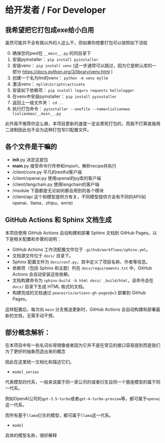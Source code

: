 # 给开发者 / For Developer

## 我希望把它打包成exe给小白用

虽然可能并不会有我以外的人这么干，但如果你想要打包可以按照如下流程

0. 确保您的pwd在 `__main__.py` 的同目录下
1. 安装pyinstaller： `pip install pyinstaller`
2. 安装venv： `pip install venv` (这一步通常可以跳过，因为它是默认库的一部分 https://docs.python.org/3/library/venv.html )
3. 创建一个名为llm的venv： `python -m venv myllm`
4. 激活venv： `myllm\Scripts\activate`
5. 安装如下依赖项： `pip install loguru requests hellologger`
6. 在venv中安装pyinstaller： `pip install pyinstaller`
7. 返回上一级文件夹： `cd ..`
8. 执行打包命令： `pyinstaller --onefile --name=liulianmao liulianmao/__main__.py`

此外我不推荐你这么做，本项目更新的速度一定会累死打包的，而我不打算直接用二进制因此也不会为这种打包写CI配置文件。

## 各个文件是干嘛的

* __init__.py 决定这是包
* __main__.py 接受命令行传参和import，解析recipe并执行
* /client/core.py 平凡的restful客户端
* /client/openai.py 使用openai的py库的客户端
* /client/langchain.py 使用langchain的客户端
* /module 下面都是无论如何都会用到的各个模块
* /client/api 这个和模型提供方有关，不同模型提供方会有不同的API(如openai、llama、zhipu、enrie)

## GitHub Actions 和 Sphinx 文档生成

本项目使用 GitHub Actions 自动构建和部署 Sphinx 文档到 GitHub Pages。以下是相关配置和步骤的说明：

- GitHub Actions 工作流配置文件位于 `.github/workflows/sphinx.yml`。
- 文档源文件位于 `docs/` 目录下。
- Sphinx 配置文件为 `docs/conf.py`，其中定义了项目名称、作者等信息。
- 依赖项（包括 Sphinx 和主题）列在 `docs/requirements.txt` 中，GitHub Actions 会自动安装这些依赖。
- 文档构建命令为 `sphinx-build -b html docs/ _build/html`，该命令会在 `docs/` 目录下生成 HTML 格式的文档。
- 构建完成的文档通过 `peaceiris/actions-gh-pages@v3` 部署到 GitHub Pages。

这样配置后，每次向 `main` 分支推送更新时，GitHub Actions 会自动构建和部署最新的文档，无需手动干预。

## 部分概念解析：

在本项目中有一些名词长得很像或者因为它并不是在常见的接口容易提到而是我们为了更好的抽象而造出来的概念

因此在这里统一文档化和描述它们。

* `model_series`

代表模型的代系，一般来说属于同一家公司的或者衍生自同一个基座模型的属于同一代系。

例如OpenAI公司的`gpt-3.5-turbo`或者`gpt-4-turbo-preview`等，都可属于`openai`这一代系。

而所有基于`llama`衍生的模型，都可属于`llama`这一代系。

* `model`

具体的模型名称，很好解释
